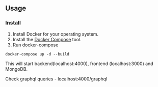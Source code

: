## Usage

### Install

1. Install Docker for your operating system.
2. Install the [Docker Compose](https://docs.docker.com/compose/install/) tool.
3. Run docker-compose

```
docker-compose up -d --build
```



This will start backend(localhost:4000), frontend (localhost:3000) and MongoDB.

Check graphql queries - localhost:4000/graphql
